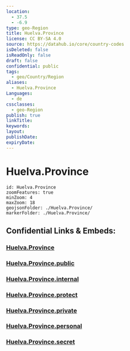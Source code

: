 ```yaml
---
location:
  - 37.5
  - -6.9
type: geo-Region
title: Huelva.Province
license: CC BY-SA 4.0
source: https://datahub.io/core/country-codes
isDeleted: false
isReadOnly: false
draft: false
confidential: public
tags:
  - geo/Country/Region
aliases:
  - Huelva.Province
Languages:
  - de
cssclasses:
  - geo-Region
publish: true
linkTitle:
keywords:
layout:
publishDate:
expiryDate:
---
```


# Huelva.Province

```leaflet
id: Huelva.Province
zoomFeatures: true 
minZoom: 4 
maxZoom: 18
geojsonFolder: ./Huelva.Province/
markerFolder: ./Huelva.Province/
```


## Confidential Links & Embeds: 

### [Huelva.Province](/_Standards/Earth/Continent/Europe/Europe~South/Spain/Provinces~Spain/Andalusia/Huelva.Province.md) 

### [Huelva.Province.public](/_public/Earth/Continent/Europe/Europe~South/Spain/Provinces~Spain/Andalusia/Huelva.Province.public.md) 

### [Huelva.Province.internal](/_internal/Earth/Continent/Europe/Europe~South/Spain/Provinces~Spain/Andalusia/Huelva.Province.internal.md) 

### [Huelva.Province.protect](/_protect/Earth/Continent/Europe/Europe~South/Spain/Provinces~Spain/Andalusia/Huelva.Province.protect.md) 

### [Huelva.Province.private](/_private/Earth/Continent/Europe/Europe~South/Spain/Provinces~Spain/Andalusia/Huelva.Province.private.md) 

### [Huelva.Province.personal](/_personal/Earth/Continent/Europe/Europe~South/Spain/Provinces~Spain/Andalusia/Huelva.Province.personal.md) 

### [Huelva.Province.secret](/_secret/Earth/Continent/Europe/Europe~South/Spain/Provinces~Spain/Andalusia/Huelva.Province.secret.md)

